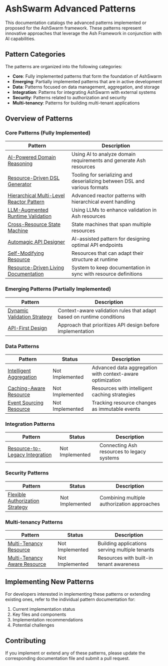 # AshSwarm Advanced Patterns

This documentation catalogs the advanced patterns implemented or proposed for the AshSwarm framework. These patterns represent innovative approaches that leverage the Ash Framework in conjunction with AI capabilities.

## Pattern Categories

The patterns are organized into the following categories:

- **Core**: Fully implemented patterns that form the foundation of AshSwarm
- **Emerging**: Partially implemented patterns that are in active development
- **Data**: Patterns focused on data management, aggregation, and storage
- **Integration**: Patterns for integrating AshSwarm with external systems
- **Security**: Patterns related to authorization and security
- **Multi-tenancy**: Patterns for building multi-tenant applications

## Overview of Patterns

### Core Patterns (Fully Implemented)

| Pattern | Description |
|---------|-------------|
| [AI-Powered Domain Reasoning](./Core/ai_powered_domain_reasoning.md) | Using AI to analyze domain requirements and generate Ash resources |
| [Resource-Driven DSL Generator](./Core/resource_driven_dsl_generator.md) | Tooling for serializing and deserializing between DSL and various formats |
| [Hierarchical Multi-Level Reactor Pattern](./Core/hierarchical_reactor_pattern.md) | Advanced reactor patterns with hierarchical event handling |
| [LLM-Augmented Runtime Validation](./Core/llm_augmented_validation.md) | Using LLMs to enhance validation in Ash resources |
| [Cross-Resource State Machine](./Core/cross_resource_state_machine.md) | State machines that span multiple resources |
| [Automagic API Designer](./Core/automagic_api_designer.md) | AI-assisted pattern for designing optimal API endpoints |
| [Self-Modifying Resource](./Core/self_modifying_resource.md) | Resources that can adapt their structure at runtime |
| [Resource-Driven Living Documentation](./Core/resource_driven_documentation.md) | System to keep documentation in sync with resource definitions |

### Emerging Patterns (Partially Implemented)

| Pattern | Description |
|---------|-------------|
| [Dynamic Validation Strategy](./Emerging/dynamic_validation_strategy.md) | Context-aware validation rules that adapt based on runtime conditions |
| [API-First Design](./Emerging/api_first_design.md) | Approach that prioritizes API design before implementation |

### Data Patterns

| Pattern | Status | Description |
|---------|--------|-------------|
| [Intelligent Aggregation](./Data/intelligent_aggregation.md) | Not Implemented | Advanced data aggregation with context-aware optimization |
| [Caching-Aware Resource](./Data/caching_aware_resource.md) | Not Implemented | Resources with intelligent caching strategies |
| [Event Sourcing Resource](./Data/event_sourcing_resource.md) | Not Implemented | Tracking resource changes as immutable events |

### Integration Patterns

| Pattern | Status | Description |
|---------|--------|-------------|
| [Resource-to-Legacy Integration](./Integration/resource_to_legacy_integration.md) | Not Implemented | Connecting Ash resources to legacy systems |

### Security Patterns

| Pattern | Status | Description |
|---------|--------|-------------|
| [Flexible Authorization Strategy](./Security/flexible_authorization_strategy.md) | Not Implemented | Combining multiple authorization approaches |

### Multi-tenancy Patterns

| Pattern | Status | Description |
|---------|--------|-------------|
| [Multi-Tenancy Resource](./Multi-tenancy/multi_tenancy_resource.md) | Not Implemented | Building applications serving multiple tenants |
| [Multi-Tenancy Aware Resource](./Multi-tenancy/multi_tenancy_aware_resource.md) | Not Implemented | Resources with built-in tenant awareness |

## Implementing New Patterns

For developers interested in implementing these patterns or extending existing ones, refer to the individual pattern documentation for:

1. Current implementation status
2. Key files and components
3. Implementation recommendations
4. Potential challenges

## Contributing

If you implement or extend any of these patterns, please update the corresponding documentation file and submit a pull request. 
